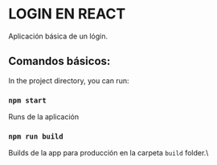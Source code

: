 # LOGIN EN REACT

Aplicación básica de un lógin.

## Comandos básicos:

In the project directory, you can run:

### `npm start`

Runs de la aplicación

### `npm run build`

Builds de la app para producción en la carpeta `build` folder.\